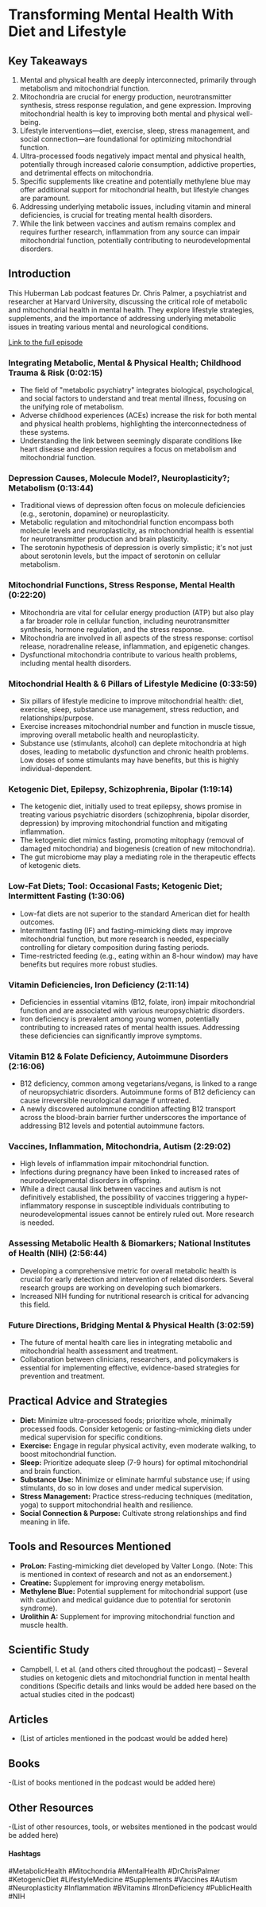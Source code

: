 # Transforming Mental Health With Diet and Lifestyle

## Key Takeaways
1. Mental and physical health are deeply interconnected, primarily through metabolism and mitochondrial function.
2.  Mitochondria are crucial for energy production, neurotransmitter synthesis, stress response regulation, and gene expression. Improving mitochondrial health is key to improving both mental and physical well-being.
3. Lifestyle interventions—diet, exercise, sleep, stress management, and social connection—are foundational for optimizing mitochondrial function.
4.  Ultra-processed foods negatively impact mental and physical health, potentially through increased calorie consumption, addictive properties, and detrimental effects on mitochondria.
5.  Specific supplements like creatine and potentially methylene blue may offer additional support for mitochondrial health, but lifestyle changes are paramount.
6.  Addressing underlying metabolic issues, including vitamin and mineral deficiencies, is crucial for treating mental health disorders.
7. While the link between vaccines and autism remains complex and requires further research, inflammation from any source can impair mitochondrial function, potentially contributing to neurodevelopmental disorders.


## Introduction

This Huberman Lab podcast features Dr. Chris Palmer, a psychiatrist and researcher at Harvard University, discussing the critical role of metabolic and mitochondrial health in mental health.  They explore lifestyle strategies, supplements, and the importance of addressing underlying metabolic issues in treating various mental and neurological conditions.

[Link to the full episode](https://www.youtube.com/watch?v=hCyvqRq5YmM)

### Integrating Metabolic, Mental & Physical Health; Childhood Trauma & Risk (0:02:15)
- The field of "metabolic psychiatry" integrates biological, psychological, and social factors to understand and treat mental illness, focusing on the unifying role of metabolism.
- Adverse childhood experiences (ACEs) increase the risk for both mental and physical health problems, highlighting the interconnectedness of these systems.
-  Understanding the link between seemingly disparate conditions like heart disease and depression requires a focus on metabolism and mitochondrial function.


### Depression Causes, Molecule Model?, Neuroplasticity?; Metabolism (0:13:44)
- Traditional views of depression often focus on molecule deficiencies (e.g., serotonin, dopamine) or neuroplasticity.
-  Metabolic regulation and mitochondrial function encompass both molecule levels and neuroplasticity, as mitochondrial health is essential for neurotransmitter production and brain plasticity.
-  The serotonin hypothesis of depression is overly simplistic;  it's not just about serotonin levels, but the impact of serotonin on cellular metabolism.


### Mitochondrial Functions, Stress Response, Mental Health (0:22:20)
- Mitochondria are vital for cellular energy production (ATP) but also play a far broader role in cellular function, including neurotransmitter synthesis, hormone regulation, and the stress response.
- Mitochondria are involved in all aspects of the stress response: cortisol release, noradrenaline release, inflammation, and epigenetic changes.
-  Dysfunctional mitochondria contribute to various health problems, including mental health disorders.


### Mitochondrial Health & 6 Pillars of Lifestyle Medicine (0:33:59)
- Six pillars of lifestyle medicine to improve mitochondrial health: diet, exercise, sleep, substance use management, stress reduction, and relationships/purpose.
-  Exercise increases mitochondrial number and function in muscle tissue, improving overall metabolic health and neuroplasticity.
-  Substance use (stimulants, alcohol) can deplete mitochondria at high doses, leading to metabolic dysfunction and chronic health problems.  Low doses of some stimulants may have benefits, but this is highly individual-dependent.


### Ketogenic Diet, Epilepsy, Schizophrenia, Bipolar (1:19:14)
- The ketogenic diet, initially used to treat epilepsy, shows promise in treating various psychiatric disorders (schizophrenia, bipolar disorder, depression) by improving mitochondrial function and mitigating inflammation.
- The ketogenic diet mimics fasting, promoting mitophagy (removal of damaged mitochondria) and biogenesis (creation of new mitochondria).
-  The gut microbiome may play a mediating role in the therapeutic effects of ketogenic diets.


### Low-Fat Diets; Tool: Occasional Fasts; Ketogenic Diet; Intermittent Fasting (1:30:06)
- Low-fat diets are not superior to the standard American diet for health outcomes.
- Intermittent fasting (IF) and fasting-mimicking diets may improve mitochondrial function, but more research is needed, especially controlling for dietary composition during fasting periods.
- Time-restricted feeding (e.g., eating within an 8-hour window) may have benefits but requires more robust studies.


### Vitamin Deficiencies, Iron Deficiency (2:11:14)
- Deficiencies in essential vitamins (B12, folate, iron) impair mitochondrial function and are associated with various neuropsychiatric disorders.
- Iron deficiency is prevalent among young women, potentially contributing to increased rates of mental health issues.  Addressing these deficiencies can significantly improve symptoms.


### Vitamin B12 & Folate Deficiency, Autoimmune Disorders (2:16:06)
- B12 deficiency, common among vegetarians/vegans, is linked to a range of neuropsychiatric disorders.  Autoimmune forms of B12 deficiency can cause irreversible neurological damage if untreated.
- A newly discovered autoimmune condition affecting B12 transport across the blood-brain barrier further underscores the importance of addressing B12 levels and potential autoimmune factors.



### Vaccines, Inflammation, Mitochondria, Autism (2:29:02)
- High levels of inflammation impair mitochondrial function.
-  Infections during pregnancy have been linked to increased rates of neurodevelopmental disorders in offspring.
- While a direct causal link between vaccines and autism is not definitively established, the possibility of vaccines triggering a hyper-inflammatory response in susceptible individuals contributing to neurodevelopmental issues cannot be entirely ruled out.  More research is needed.


### Assessing Metabolic Health & Biomarkers; National Institutes of Health (NIH) (2:56:44)
-  Developing a comprehensive metric for overall metabolic health is crucial for early detection and intervention of related disorders.  Several research groups are working on developing such biomarkers.
- Increased NIH funding for nutritional research is critical for advancing this field.


### Future Directions, Bridging Mental & Physical Health (3:02:59)
- The future of mental health care lies in integrating metabolic and mitochondrial health assessment and treatment.
-  Collaboration between clinicians, researchers, and policymakers is essential for implementing effective, evidence-based strategies for prevention and treatment.


## Practical Advice and Strategies

- **Diet:** Minimize ultra-processed foods; prioritize whole, minimally processed foods. Consider ketogenic or fasting-mimicking diets under medical supervision for specific conditions.
- **Exercise:** Engage in regular physical activity, even moderate walking, to boost mitochondrial function.
- **Sleep:** Prioritize adequate sleep (7-9 hours) for optimal mitochondrial and brain function.
- **Substance Use:** Minimize or eliminate harmful substance use; if using stimulants, do so in low doses and under medical supervision.
- **Stress Management:** Practice stress-reducing techniques (meditation, yoga) to support mitochondrial health and resilience.
- **Social Connection & Purpose:** Cultivate strong relationships and find meaning in life.


## Tools and Resources Mentioned

- **ProLon:** Fasting-mimicking diet developed by Valter Longo. (Note: This is mentioned in context of research and not as an endorsement.)
- **Creatine:** Supplement for improving energy metabolism.
- **Methylene Blue:** Potential supplement for mitochondrial support (use with caution and medical guidance due to potential for serotonin syndrome).
- **Urolithin A:** Supplement for improving mitochondrial function and muscle health.


## Scientific Study

- Campbell, I. et al. (and others cited throughout the podcast) – Several studies on ketogenic diets and mitochondrial function in mental health conditions (Specific details and links would be added here based on the actual studies cited in the podcast)


## Articles

- (List of articles mentioned in the podcast would be added here)


## Books

-(List of books mentioned in the podcast would be added here)


## Other Resources

-(List of other resources, tools, or websites mentioned in the podcast would be added here)


#### Hashtags

#MetabolicHealth #Mitochondria #MentalHealth #DrChrisPalmer #KetogenicDiet #LifestyleMedicine #Supplements #Vaccines #Autism #Neuroplasticity #Inflammation #BVitamins #IronDeficiency #PublicHealth #NIH


